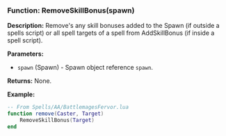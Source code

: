### Function: RemoveSkillBonus(spawn)

**Description:**
Remove's any skill bonuses added to the Spawn (if outside a spells script) or all spell targets of a spell from AddSkillBonus (if inside a spell script).

**Parameters:**
- `spawn` (Spawn) - Spawn object reference `spawn`.

**Returns:** None.

**Example:**

```lua
-- From Spells/AA/BattlemagesFervor.lua
function remove(Caster, Target)
    RemoveSkillBonus(Target)
end
```
